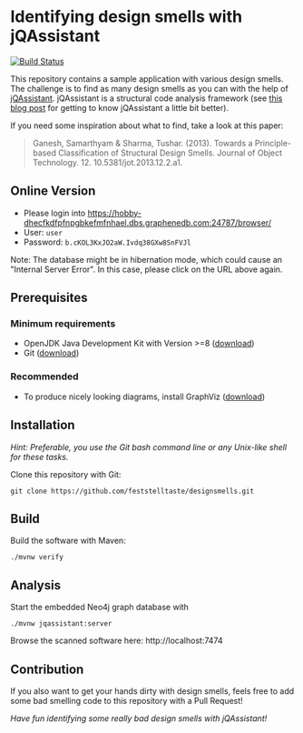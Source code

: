 # Identifying design smells with jQAssistant

[![Build Status](https://travis-ci.org/feststelltaste/designsmells.svg?branch=master)](https://travis-ci.org/feststelltaste/designsmells/)

This repository contains a sample application with various design smells.
The challenge is to find as many design smells as you can with the help of [jQAssistant](https://jqassistant.org/).
jQAssistant is a structural code analysis framework (see [this blog post](https://www.feststelltaste.de/top5-jqassistant/) for getting to know jQAssistant a little bit better).

If you need some inspiration about what to find, take a look at this paper:

> Ganesh, Samarthyam & Sharma, Tushar. (2013). Towards a Principle-based Classification of Structural Design Smells. Journal of Object Technology. 12. 10.5381/jot.2013.12.2.a1. 

## Online Version

* Please login into https://hobby-dhecfkdfpfnpgbkefmfnhael.dbs.graphenedb.com:24787/browser/
 * User: `user`
 * Password: `b.cKOL3KxJO2aW.Ivdq38GXw8SnFVJl`

Note: The database might be in hibernation mode, which could cause an "Internal Server Error". In this case, please click on the URL above again.

## Prerequisites


### Minimum requirements

* OpenJDK Java Development Kit with Version >=8 ([download](https://openjdk.java.net/install/))
* Git ([download](https://git-scm.com/downloads))


### Recommended

* To produce nicely looking diagrams, install GraphViz ([download](https://www.graphviz.org/download/))


## Installation

_Hint: Preferable, you use the Git bash command line or any Unix-like shell for these tasks._

Clone this repository with Git:

```
git clone https://github.com/feststelltaste/designsmells.git
```


## Build

Build the software with Maven:

```
./mvnw verify
```


## Analysis

Start the embedded Neo4j graph database with

```
./mvnw jqassistant:server
```

Browse the scanned software here: http://localhost:7474


## Contribution

If you also want to get your hands dirty with design smells, feels free to add some bad smelling code to this repository with a Pull Request!

*Have fun identifying some really bad design smells with jQAssistant!*
